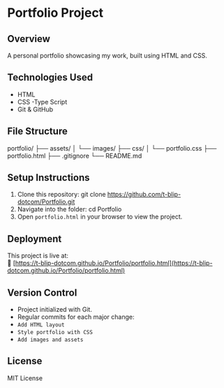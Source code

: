 # Portfolio Project

## Overview
A personal portfolio showcasing my work, built using HTML and CSS.

## Technologies Used
- HTML 
- CSS 
-Type Script
- Git & GitHub

## File Structure
portfolio/
├── assets/
│ └── images/
├── css/
│ └── portfolio.css
├── portfolio.html
├── .gitignore
└── README.md

## Setup Instructions
1. Clone this repository:
git clone https://github.com/t-blip-dotcom/Portfolio.git
2. Navigate into the folder:
cd Portfolio
3. Open `portfolio.html` in your browser to view the project.

## Deployment
This project is live at:  
🔗 [https://t-blip-dotcom.github.io/Portfolio/portfolio.html](https://t-blip-dotcom.github.io/Portfolio/portfolio.html)

## Version Control
- Project initialized with Git.
- Regular commits for each major change:
- `Add HTML layout`
- `Style portfolio with CSS`
- `Add images and assets`

## License
MIT License

